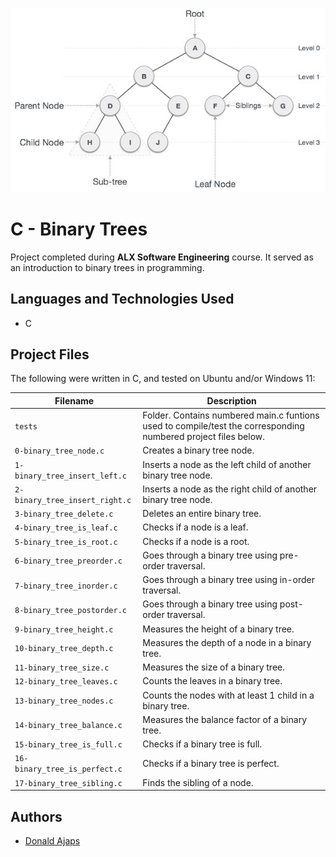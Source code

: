 <p align="center">
<img src="logo.jpg", alt="Binary Tree"></img>
<!--<img src = "https://www.tutorialspoint.com/data_structures_algorithms/images/binary_tree.jpg", alt="Binary Tree"></img>-->
</p>

# C - Binary Trees

Project completed during **ALX Software Engineering** course. It served as an introduction to binary trees in programming.

## Languages and Technologies Used
* C

## Project Files
The following were written in C, and tested on Ubuntu and/or Windows 11:

| Filename | Description |
| -------- | ----------- |
| `tests`  | Folder. Contains numbered main.c funtions used to compile/test the corresponding numbered project files below. |
| `0-binary_tree_node.c` | Creates a binary tree node. |
| `1-binary_tree_insert_left.c` | Inserts a node as the left child of another binary tree node. |
| `2-binary_tree_insert_right.c` | Inserts a node as the right child of another binary tree node. |
| `3-binary_tree_delete.c` | Deletes an entire binary tree. |
| `4-binary_tree_is_leaf.c` | Checks if a node is a leaf. |
| `5-binary_tree_is_root.c` | Checks if a node is a root. |
| `6-binary_tree_preorder.c` | Goes through a binary tree using pre-order traversal. |
| `7-binary_tree_inorder.c` | Goes through a binary tree using in-order traversal. |
| `8-binary_tree_postorder.c` | Goes through a binary tree using post-order traversal. |
| `9-binary_tree_height.c` | Measures the height of a binary tree. |
| `10-binary_tree_depth.c` | Measures the depth of a node in a binary tree. |
| `11-binary_tree_size.c` | Measures the size of a binary tree. |
| `12-binary_tree_leaves.c` | Counts the leaves in a binary tree. |
| `13-binary_tree_nodes.c` | Counts the nodes with at least 1 child in a binary tree. |
| `14-binary_tree_balance.c` | Measures the balance factor of a binary tree. |
| `15-binary_tree_is_full.c` | Checks if a binary tree is full. |
| `16-binary_tree_is_perfect.c` | Checks if a binary tree is perfect. |
| `17-binary_tree_sibling.c` | Finds the sibling of a node. |

## Authors
* [Donald Ajaps](https://github.com/adobki)
